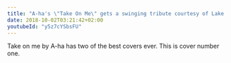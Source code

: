 ```yaml
---
title: "A-ha's \"Take On Me\" gets a swinging tribute courtesy of Lake Street Dive"
date: 2018-10-02T03:21:42+02:00
youtubeId: "y5z7cYSbsFU"
---
```


Take on me by A-ha has two of the best covers ever. This is cover number one.
